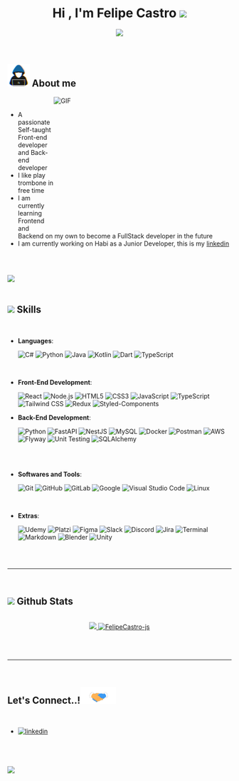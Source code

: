 
<h1 align="center"><b>Hi , I'm Felipe Castro </b><img src="https://media.giphy.com/media/hvRJCLFzcasrR4ia7z/giphy.gif" width="35"></h1>
<!--  -->
<p align="center">
  <a href="https://github.com/FelipeCastro-js"><img src="https://readme-typing-svg.herokuapp.com?font=Time+New+Roman&color=cyan&size=25&center=true&vCenter=true&width=600&height=100&lines=Hello%2C+Coders!;Software+Engineering+Student,+;Self-taught+Front-End+Developer,;Active+Learner/Researcher,;Love+to+learn+new+stuffs..<3"></a>
</p>



<br>



	
## <picture><img src = "https://github.com/0xAbdulKhalid/0xAbdulKhalid/raw/main/assets/mdImages/about_me.gif" width = 50px></picture> **About me**

<picture> <img align="right" top="500" height="300" width="400" alt="GIF" src="https://media.giphy.com/media/SWoSkN6DxTszqIKEqv/giphy.gif"></picture>

<br>

- A passionate Self-taught Front-end developer and Back-end developer
- I like play trombone in free time
- I am currently learning Frontend and Backend on my own to become a FullStack developer in the future
- I am currently working on Habi as a Junior Developer, this is my [linkedin](https://www.linkedin.com/in/felipe-castro-907478182/)

<br><br>

<img src="https://user-images.githubusercontent.com/73097560/115834477-dbab4500-a447-11eb-908a-139a6edaec5c.gif"><br><br>

## <img src="https://media2.giphy.com/media/QssGEmpkyEOhBCb7e1/giphy.gif?cid=ecf05e47a0n3gi1bfqntqmob8g9aid1oyj2wr3ds3mg700bl&rid=giphy.gif" width ="25"><b> Skills</b>
<br>

<p align="center">

- **Languages**:
    
    ![C#](https://img.shields.io/badge/C%23-%2395124C.svg?style=for-the-badge&logo=c-sharp&logoColor=white)
    ![Python](https://img.shields.io/badge/Python%20-%2314354C.svg?style=for-the-badge&logo=python&logoColor=white)
    ![Java](https://img.shields.io/badge/Java-%23ED8B00.svg?style=for-the-badge&logo=java&logoColor=white)
    ![Kotlin](https://img.shields.io/badge/Kotlin-%237F52FF.svg?style=for-the-badge&logo=kotlin&logoColor=white)
    ![Dart](https://img.shields.io/badge/Dart-%230175C2.svg?style=for-the-badge&logo=dart&logoColor=white)
    ![TypeScript](https://img.shields.io/badge/TypeScript-%233178C6.svg?style=for-the-badge&logo=typescript&logoColor=white)


<br>   
    
- **Front-End Development**:

  ![React](https://img.shields.io/badge/React-%2361DAFB.svg?style=for-the-badge&logo=react&logoColor=black)
  ![Node.js](https://img.shields.io/badge/Node.js-43853D?style=for-the-badge&logo=node-dot-js&logoColor=white)
  ![HTML5](https://img.shields.io/badge/HTML5%20-%23E34F26.svg?style=for-the-badge&logo=html5&logoColor=white)
  ![CSS3](https://img.shields.io/badge/CSS%20-%231572B6.svg?style=for-the-badge&logo=css3&logoColor=white)
  ![JavaScript](https://img.shields.io/badge/JavaScript%20-%23F7DF1E.svg?style=for-the-badge&logo=javascript&logoColor=black)
  ![TypeScript](https://img.shields.io/badge/TypeScript-%233178C6.svg?style=for-the-badge&logo=typescript&logoColor=white)
  ![Tailwind CSS](https://img.shields.io/badge/Tailwind_CSS-%2338B2AC.svg?style=for-the-badge&logo=tailwind-css&logoColor=white)
  ![Redux](https://img.shields.io/badge/Redux-%23764ABC.svg?style=for-the-badge&logo=redux&logoColor=white)
  ![Styled-Components](https://img.shields.io/badge/Styled--Components-%23DB7093.svg?style=for-the-badge&logo=styled-components&logoColor=white)

- **Back-End Development**:

    ![Python](https://img.shields.io/badge/Python%20-%2314354C.svg?style=for-the-badge&logo=python&logoColor=white)
    ![FastAPI](https://img.shields.io/badge/FastAPI%20-%23009688.svg?style=for-the-badge&logo=fastapi&logoColor=white)
    ![NestJS](https://img.shields.io/badge/NestJS-e0234e.svg?style=for-the-badge&logo=nestjs&logoColor=white)
    ![MySQL](https://img.shields.io/badge/MySQL-%2300f.svg?style=for-the-badge&logo=mysql&logoColor=white)
    ![Docker](https://img.shields.io/badge/docker-%230db7ed.svg?style=for-the-badge&logo=docker&logoColor=white)
    ![Postman](https://img.shields.io/badge/Postman-FF6C37?style=for-the-badge&logo=postman&logoColor=white)
    ![AWS](https://img.shields.io/badge/AWS-%23FF9900.svg?style=for-the-badge&logo=amazon-aws&logoColor=white)
    ![Flyway](https://img.shields.io/badge/Flyway-%23CC0200.svg?style=for-the-badge&logo=flyway&logoColor=white)
    ![Unit Testing](https://img.shields.io/badge/Unit%20Testing-%23007ACC.svg?style=for-the-badge) <!-- Genérico, no logo específico -->
    ![SQLAlchemy](https://img.shields.io/badge/SQLAlchemy-%23F1022C.svg?style=for-the-badge&logo=sqlalchemy&logoColor=white)

<br>

<!-- 
- **Cloud Hosting**:

    ![Github Pages](https://img.shields.io/badge/GitHub%20Pages-%23327FC7.svg?style=for-the-badge&logo=github&logoColor=white)
-->
    
<br>

- **Softwares and Tools**:

    ![Git](https://img.shields.io/badge/git-%23F05033.svg?style=for-the-badge&logo=git&logoColor=white)
    ![GitHub](https://img.shields.io/badge/github-%23121011.svg?style=for-the-badge&logo=github&logoColor=white)
    ![GitLab](https://img.shields.io/badge/gitlab-%23181717.svg?style=for-the-badge&logo=gitlab&logoColor=white)
    ![Google](https://img.shields.io/badge/google-%234285F4.svg?style=for-the-badge&logo=google&logoColor=white)
    ![Visual Studio Code](https://img.shields.io/badge/Visual%20Studio%20Code-0078d7.svg?style=for-the-badge&logo=visual-studio-code&logoColor=white)
    ![Linux](https://img.shields.io/badge/Linux-FCC624?style=for-the-badge&logo=linux&logoColor=black) 


<br>

- **Extras**:

    
    ![Udemy](https://img.shields.io/badge/Udemy-A435F0?style=for-the-badge&logo=udemy&logoColor=white)
    ![Platzi](https://img.shields.io/badge/Platzi-%231D293F.svg?style=for-the-badge&logo=platzi&logoColor=white)
    ![Figma](https://img.shields.io/badge/Figma-F24E1E?style=for-the-badge&logo=figma&logoColor=white)
    ![Slack](https://img.shields.io/badge/Slack-4A154B?style=for-the-badge&logo=slack&logoColor=white)
    ![Discord](https://img.shields.io/badge/Discord-5865F2?style=for-the-badge&logo=discord&logoColor=white)
    ![Jira](https://img.shields.io/badge/Jira-0052CC?style=for-the-badge&logo=jira&logoColor=white)
    ![Terminal](https://img.shields.io/badge/Terminal-%23054020?style=for-the-badge&logo=gnu-bash&logoColor=white)
    ![Markdown](https://img.shields.io/badge/markdown-%23000000.svg?style=for-the-badge&logo=markdown&logoColor=white)
    ![Blender](https://img.shields.io/badge/Blender-F5792A?style=for-the-badge&logo=blender&logoColor=white)
    ![Unity](https://img.shields.io/badge/Unity-000000?style=for-the-badge&logo=unity&logoColor=white)
</p>
<br>
<br>

-----

<br>


## <img src="https://media.giphy.com/media/iY8CRBdQXODJSCERIr/giphy.gif" width="35"><b> Github Stats </b>
<br>

<div align="center">

<a href="https://github.com/FelipeCastro-js/">
  <img src="https://github-readme-stats.vercel.app/api?username=FelipeCastro-js&show_icons=true&theme=dark&include_all_commits=true&count_private=true&line_height=20" width="450"/>
  <img src="https://github-readme-stats.vercel.app/api/top-langs/?username=FelipeCastro-js&show_icons=true&layout=compact&theme=dark&line_height=20" width="450"  alt="FelipeCastro-js"/>
</a>

</div>

<br>
<br>
<br>

-----

<br>

## <b> Let's Connect..!</b><img src="https://github.com/0xAbdulKhalid/0xAbdulKhalid/raw/main/assets/mdImages/handshake.gif" width ="80">
<br>
<div align='left'>

<ul>

<li>
<a href="https://www.linkedin.com/in/felipe-castro-907478182/" target="_blank">
<img src="https://img.shields.io/badge/linkedin: Felipe Castro-%2300acee.svg?color=405DE6&style=for-the-badge&logo=linkedin&logoColor=white" alt=linkedin style="margin-bottom: 5px;"/>
</a>
</li>

<br>

<br>	
</ul>
</div>

<br>
<img src="https://user-images.githubusercontent.com/73097560/115834477-dbab4500-a447-11eb-908a-139a6edaec5c.gif">
<br>
<br>
<br>

<div align='center'>

</div>
<br>
<br>
<br>
<br>
<br>
